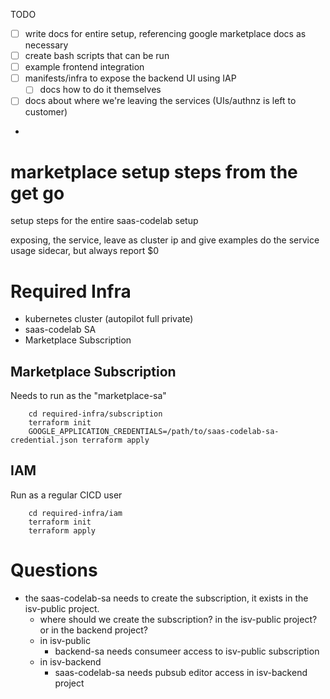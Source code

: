 TODO  
- [ ] write docs for entire setup, referencing google marketplace docs as necessary
- [ ] create bash scripts that can be run
- [ ] example frontend integration
- [ ] manifests/infra to expose the backend UI using IAP
  - [ ] docs how to do it themselves
- [ ] docs about where we're leaving the services (UIs/authnz is left to customer)
- 


# marketplace setup steps from the get go
setup steps for the entire saas-codelab setup

exposing, the service, leave as cluster ip and give examples
do the service usage sidecar, but always report $0


# Required Infra
* kubernetes cluster (autopilot full private)
* saas-codelab SA 
* Marketplace Subscription


## Marketplace Subscription
Needs to run as the "marketplace-sa"
```
    cd required-infra/subscription
    terraform init
    GOOGLE_APPLICATION_CREDENTIALS=/path/to/saas-codelab-sa-credential.json terraform apply
```

## IAM
Run as a regular CICD user
```
    cd required-infra/iam
    terraform init
    terraform apply
```





# Questions
* the saas-codelab-sa needs to create the subscription, it exists in the isv-public project.
  * where should we create the subscription? in the isv-public project? or in the backend project?
  * in isv-public
    * backend-sa needs consumeer access to isv-public subscription
  * in isv-backend
    * saas-codelab-sa needs pubsub editor access in isv-backend project